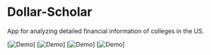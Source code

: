 # Dollar-Scholar
App for analyzing detailed financial information of colleges in the US.

[![Demo](https://j.gifs.com/X6qXnm.gif)]
[![Demo](https://j.gifs.com/66GxK9.gif)]
[![Demo](https://j.gifs.com/1jEp73.gif)]
[![Demo](https://j.gifs.com/BgOXEx.gif)]










